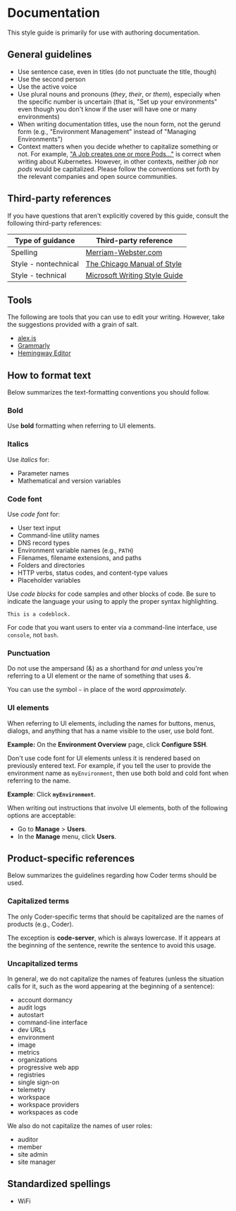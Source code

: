 # Documentation

This style guide is primarily for use with authoring documentation.

## General guidelines

- Use sentence case, even in titles (do not punctuate the title, though)
- Use the second person
- Use the active voice
- Use plural nouns and pronouns (_they_, _their_, or _them_), especially when
  the specific number is uncertain (that is, "Set up your environments" even though
  you don't know if the user will have one or many environments)
- When writing documentation titles, use the noun form, not the gerund form
  (e.g., "Environment Management" instead of "Managing Environments")
- Context matters when you decide whether to capitalize something or not. For
  example,
  ["A Job creates one or more Pods..."](https://kubernetes.io/docs/concepts/workloads/controllers/job/)
  is correct when writing about Kubernetes. However, in other contexts, neither
  _job_ nor _pods_ would be capitalized. Please follow the conventions set forth
  by the relevant companies and open source communities.

## Third-party references

If you have questions that aren't explicitly covered by this guide, consult the
following third-party references:

| **Type of guidance** | **Third-party reference**                                                              |
| -------------------- | -------------------------------------------------------------------------------------- |
| Spelling             | [Merriam-Webster.com](https://www.merriam-webster.com/)                                |
| Style - nontechnical | [The Chicago Manual of Style](https://www.chicagomanualofstyle.org/home.html)          |
| Style - technical    | [Microsoft Writing Style Guide](https://docs.microsoft.com/en-us/style-guide/welcome/) |

## Tools

The following are tools that you can use to edit your writing. However, take the
suggestions provided with a grain of salt.

- [alex.js](https://alexjs.com/)
- [Grammarly](https://app.grammarly.com/)
- [Hemingway Editor](https://hemingwayapp.com/)

## How to format text

Below summarizes the text-formatting conventions you should follow.

### Bold

Use **bold** formatting when referring to UI elements.

### Italics

Use _italics_ for:

- Parameter names
- Mathematical and version variables

### Code font

Use _code font_ for:

- User text input
- Command-line utility names
- DNS record types
- Environment variable names (e.g., `PATH`)
- Filenames, filename extensions, and paths
- Folders and directories
- HTTP verbs, status codes, and content-type values
- Placeholder variables

Use _code blocks_ for code samples and other blocks of code. Be sure to indicate
the language your using to apply the proper syntax highlighting.

```text
This is a codeblock.
```

For code that you want users to enter via a command-line interface, use
`console`, not `bash`.

### Punctuation

Do not use the ampersand (&) as a shorthand for _and_ unless you're referring to
a UI element or the name of something that uses _&_.

You can use the symbol `~` in place of the word _approximately_.

### UI elements

When referring to UI elements, including the names for buttons, menus, dialogs,
and anything that has a name visible to the user, use bold font.

**Example:** On the **Environment Overview** page, click **Configure SSH**.

Don't use code font for UI elements unless it is rendered based on previously
entered text. For example, if you tell the user to provide the environment name
as `myEnvironment`, then use both bold and cold font when referring to the name.

**Example**: Click **`myEnvironment`**.

When writing out instructions that involve UI elements, both of the following
options are acceptable:

- Go to **Manage** > **Users**.
- In the **Manage** menu, click **Users**.

## Product-specific references

Below summarizes the guidelines regarding how Coder terms should be used.

### Capitalized terms

The only Coder-specific terms that should be capitalized are the names of
products (e.g., Coder).

The exception is **code-server**, which is always lowercase. If it appears at
the beginning of the sentence, rewrite the sentence to avoid this usage.

### Uncapitalized terms

In general, we do not capitalize the names of features (unless the situation
calls for it, such as the word appearing at the beginning of a sentence):

- account dormancy
- audit logs
- autostart
- command-line interface
- dev URLs
- environment
- image
- metrics
- organizations
- progressive web app
- registries
- single sign-on
- telemetry
- workspace
- workspace providers
- workspaces as code

We also do not capitalize the names of user roles:

- auditor
- member
- site admin
- site manager

## Standardized spellings

- WiFi
